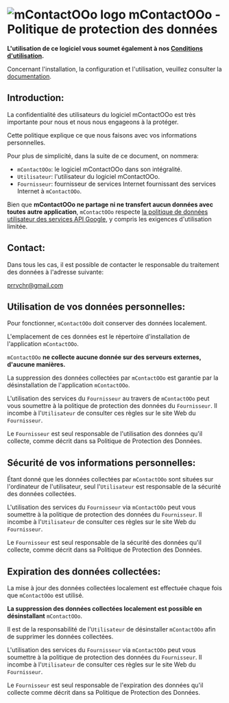 # ![mContactOOo logo][1] mContactOOo - Politique de protection des données

**L'utilisation de ce logiciel vous soumet également à nos [Conditions d'utilisation][2].**

Concernant l'installation, la configuration et l'utilisation, veuillez consulter la [documentation][3].

## Introduction:

La confidentialité des utilisateurs du logiciel mContactOOo est très importante pour nous et nous nous engageons à la protéger.

Cette politique explique ce que nous faisons avec vos informations personnelles.

Pour plus de simplicité, dans la suite de ce document, on nommera:
- `mContactOOo`:  le logiciel mContactOOo dans son intégralité.
- `Utilisateur`: l'utilisateur du logiciel mContactOOo.
- `Fournisseur`: fournisseur de services Internet fournissant des services Internet à `mContactOOo`.

Bien que **mContactOOo ne partage ni ne transfert aucun données avec toutes autre application**, `mContactOOo` respecte [la politique de données utilisateur des services API Google][4], y compris les exigences d'utilisation limitée.

## Contact:

Dans tous les cas, il est possible de contacter le responsable du traitement des données à l'adresse suivante:

prrvchr@gmail.com

## Utilisation de vos données personnelles:

Pour fonctionner, `mContactOOo` doit conserver des données localement.

L'emplacement de ces données est le répertoire d'installation de l'application `mContactOOo`.

`mContactOOo` **ne collecte aucune donnée sur des serveurs externes, d'aucune manières.**

La suppression des données collectées par `mContactOOo` est garantie par la désinstallation de l'application `mContactOOo`.

L'utilisation des services du `Fournisseur` au travers de `mContactOOo` peut vous soumettre à la politique de protection des données du `Fournisseur`. Il incombe à l'`Utilisateur` de consulter ces règles sur le site Web du `Fournisseur`.

Le `Fournisseur` est seul responsable de l'utilisation des données qu'il collecte, comme décrit dans sa Politique de Protection des Données.

## Sécurité de vos informations personnelles:

Étant donné que les données collectées par `mContactOOo` sont situées sur l'ordinateur de l'utilisateur, seul l'`Utilisateur` est responsable de la sécurité des données collectées.

L'utilisation des services du `Fournisseur` via `mContactOOo` peut vous soumettre à la politique de protection des données du `Fournisseur`. Il incombe à l'`Utilisateur` de consulter ces règles sur le site Web du `Fournisseur`.

Le `Fournisseur` est seul responsable de la sécurité des données qu'il collecte, comme décrit dans sa Politique de Protection des Données.

## Expiration des données collectées:

La mise à jour des données collectées localement est effectuée chaque fois que `mContactOOo` est utilisé.

**La suppression des données collectées localement est possible en désinstallant** `mContactOOo`.

Il est de la responsabilité de l'`Utilisateur` de désinstaller `mContactOOo` afin de supprimer les données collectées.

L'utilisation des services du `Fournisseur` via `mContactOOo` peut vous soumettre à la politique de protection des données du `Fournisseur`. Il incombe à l'`Utilisateur` de consulter ces règles sur le site Web du `Fournisseur`.

Le `Fournisseur` est seul responsable de l'expiration des données qu'il collecte comme décrit dans sa Politique de Protection des Données.

[1]: <https://prrvchr.github.io/mContactOOo/img/mContactOOo.png>
[2]: <https://prrvchr.github.io/mContactOOo/source/mContactOOo/registration/TermsOfUse_fr>
[3]: <https://prrvchr.github.io/mContactOOo/README_fr>
[4]: <https://developers.google.com/terms/api-services-user-data-policy>
